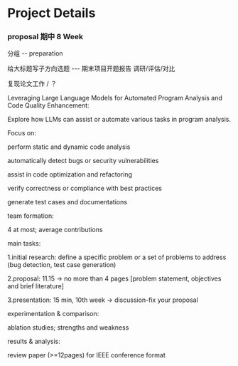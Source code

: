 # Project Details

### proposal 期中 8 Week

分组 -- preparation 

给大标题写子方向选题 --- 期末项目开题报告 调研/评估/对比

复现论文工作 / ？

Leveraging Large Language Models for Automated Program Analysis and Code Quality Enhancement:

Explore how LLMs can assist or automate various tasks in program analysis. 

Focus on:

perform static and dynamic code analysis

automatically detect bugs or security vulnerabilities

assist in code optimization and refactoring

verify correctness or compliance with best practices

generate test cases and documentations



team formation:

4 at most; average contributions

main tasks:

1.initial research: define a specific problem or a set of problems to address (bug detection, test case generation)

2.proposal: 11.15 -> no more than 4 pages [problem statement, objectives and brief literature]

3.presentation: 15 min, 10th week -> discussion-fix your proposal



experimentation & comparison:

ablation studies; strengths and weakness

results & analysis:

review paper (>=12pages) for IEEE conference format 